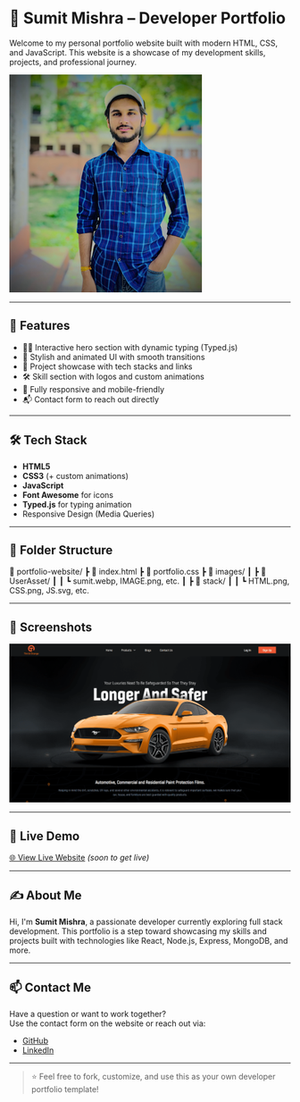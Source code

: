 # 💼 Sumit Mishra – Developer Portfolio

Welcome to my personal portfolio website built with modern HTML, CSS, and JavaScript. This website is a showcase of my development skills, projects, and professional journey.

![Hero Section](./images/UserAsset/IMAGE.png) 

---

## 🚀 Features

- 🧑‍💻 Interactive hero section with dynamic typing (Typed.js)
- 🎨 Stylish and animated UI with smooth transitions
- 💼 Project showcase with tech stacks and links
- 🛠 Skill section with logos and custom animations
- 📱 Fully responsive and mobile-friendly
- 📬 Contact form to reach out directly

---

## 🛠 Tech Stack

- **HTML5**
- **CSS3** (+ custom animations)
- **JavaScript**
- **Font Awesome** for icons
- **Typed.js** for typing animation
- Responsive Design (Media Queries)

---

## 📂 Folder Structure

📁 portfolio-website/ ┣ 📄 index.html ┣ 📄 portfolio.css ┣ 📁 images/ ┃ ┣ 📁 UserAsset/ ┃ ┃ ┗ sumit.webp, IMAGE.png, etc. ┃ ┣ 📁 stack/ ┃ ┃ ┗ HTML.png, CSS.png, JS.svg, etc.


---

## 📸 Screenshots
  
![Project Preview](./images/project/Project1.png)

---

## 🔗 Live Demo

[🌐 View Live Website](#) *(soon to get live)*

---

## ✍️ About Me

Hi, I'm **Sumit Mishra**, a passionate developer currently exploring full stack development. This portfolio is a step toward showcasing my skills and projects built with technologies like React, Node.js, Express, MongoDB, and more.

---

## 📫 Contact Me

Have a question or want to work together?  
Use the contact form on the website or reach out via:

- [GitHub](https://github.com/suBmit52)
- [LinkedIn](https://www.linkedin.com/in/sumitmishra-here/)

---

> ⭐ Feel free to fork, customize, and use this as your own developer portfolio template!
